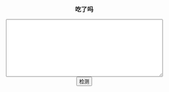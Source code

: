 
<!DOCTYPE html>
<html>
<head>
    <meta charset="UTF-8">
    <title></title>
</head>
<body>
    <center>
        <h3>吃了吗</h3>
        <textarea id="text" rows="10" cols="50"></textarea>
        <br>
        <button id="button">检测</button>
    </center>
</body>
<script  src="jquery.min.js"></script>
<script>
    var keywords=['是男的','我家','糊摇直下',
                '蒸煮','青组','可吗','抱走',
                '是女的','不做瓜','放过','独美',
                '不做花','霸凌','大虎队','好帅',
                '可不可','正主','创造营','你家'
                ];
    var subwords=['【是男的】','【我家】','【糊摇直下】',
                '【蒸煮】','【青组】','【可吗】','【抱走】',
                '【是女的】','【不做瓜】','【放过】','【独美】',
                '【不做花】','【霸凌】','【大虎队】','【好帅】',
                '【可不可】','【正主】','【创造营】','【你家】'
                ];
    $('#button').click(function () {
        var value = $("#text").val();
	    for(var i=0;i<keywords.length;i++){
		    var reg = new RegExp(keywords[i],"g");
            if(value.indexOf(keywords[i])!=-1){
                var result=value.replace(reg,subwords[i]);
                value=result;
                $("#text").val(result);
            }
	    }
    });
</script>
</html>
